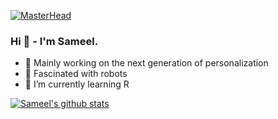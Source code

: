 [![MasterHead](https://media.licdn.com/dms/image/C4E16AQHJ0L6ytkQSBg/profile-displaybackgroundimage-shrink_200_800/0/1582175527014?e=2147483647&v=beta&t=A-YGAoLBQQyLPjo_RDfezF_qT2UUCM7CZr_n3b-BfVo)](https://www.linkedin.com/in/sameelmalik)
### Hi 👋 - I'm Sameel.

- 🔧 Mainly working on the next generation of personalization
- 🤖 Fascinated with robots
- 🌱 I’m currently learning R

[![Sameel's github stats](https://github-readme-stats.vercel.app/api?username=maliksameel&count_private=true&show_icons=true&hide_title=true)](https://github.com/anuraghazra/github-readme-stats)

<!--
**maliksameel/maliksameel** is a ✨ _special_ ✨ repository because its `README.md` (this file) appears on your GitHub profile.

Here are some ideas to get you started:

- 🔭 I’m currently working on ...
- 🌱 I’m currently learning ...
- 👯 I’m looking to collaborate on ...
- 🤔 I’m looking for help with ...
- 💬 Ask me about ...
- 📫 How to reach me: ...
- 😄 Pronouns: ...
- ⚡ Fun fact: ...
-->
